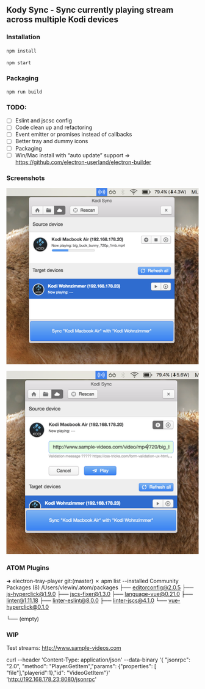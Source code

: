 ## Kody Sync - Sync currently playing stream across multiple Kodi devices

### Installation
`npm install`

`npm start`

### Packaging
`npm run build`

### TODO:
- [ ] Eslint and jscsc config
- [ ] Code clean up and refactoring
- [ ] Event emitter or promises instead of callbacks
- [ ] Better tray and dummy icons
- [ ] Packaging
- [ ] Win/Mac install with “auto update” support =>  https://github.com/electron-userland/electron-builder

### Screenshots
![Alt text](https://github.com/vlewin/kodi-sync/raw/master/Screenshot_1.png?raw=true "Optional Title")

![Alt text](https://github.com/vlewin/kodi-sync/raw/master/Screenshot_2.png?raw=true "Optional Title")

### ATOM Plugins
➜  electron-tray-player git:(master) ✗ apm list --installed
Community Packages (8) /Users/vlewin/.atom/packages
├── editorconfig@2.0.5
├── js-hyperclick@1.9.0
├── jscs-fixer@1.3.0
├── language-vue@0.21.0
├── linter@1.11.18
├── linter-eslint@8.0.0
├── linter-jscs@4.1.0
└── vue-hyperclick@0.1.0

└── (empty)

### WIP

Test streams: http://www.sample-videos.com

curl --header 'Content-Type: application/json' --data-binary '{    "jsonrpc": "2.0",    "method": "Player.GetItem","params": {"properties": [ "file"],"playerid":1},"id": "VideoGetItem"}' 'http://192.168.178.23:8080/jsonrpc'
